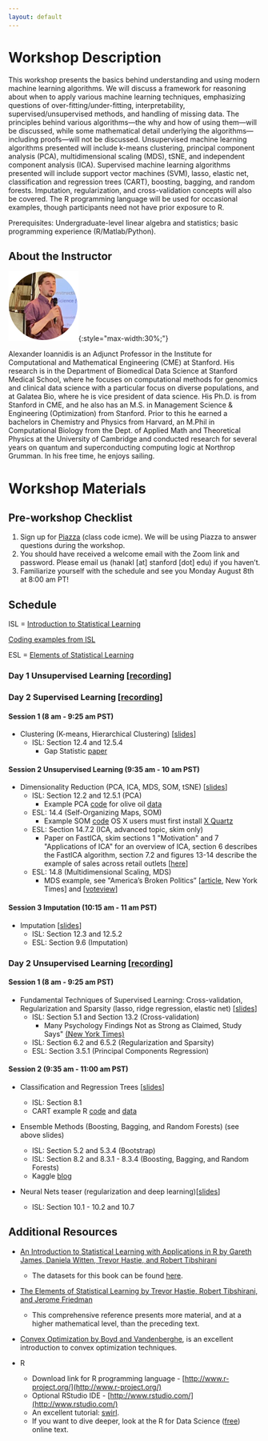 ```yaml
---
layout: default
---
```


# Workshop Description
This workshop presents the basics behind understanding and using modern machine learning algorithms. We will discuss a framework for reasoning about when to apply various machine learning techniques, emphasizing questions of over-fitting/under-fitting, interpretability, supervised/unsupervised methods, and handling of missing data. The principles behind various algorithms—the why and how of using them—will be discussed, while some mathematical detail underlying the algorithms—including proofs—will not be discussed. Unsupervised machine learning algorithms presented will include k-means clustering, principal component analysis (PCA), multidimensional scaling (MDS), tSNE, and independent component analysis (ICA). Supervised machine learning algorithms presented will include support vector machines (SVM), lasso, elastic net, classification and regression trees (CART), boosting, bagging, and random forests. Imputation, regularization, and cross-validation concepts will also be covered. The R programming language will be used for occasional examples, though participants need not have prior exposure to R.

Prerequisites: Undergraduate-level linear algebra and statistics; basic programming experience (R/Matlab/Python).

## About the Instructor
![Alexander Ioannidis](/assets/img/alex.png){:style="max-width:30%;"}

Alexander Ioannidis is an Adjunct Professor in the Institute for Computational and Mathematical Engineering (CME) at Stanford. His research is in the Department of Biomedical Data Science at Stanford Medical School, where he focuses on computational methods for genomics and clinical data science with a particular focus on diverse populations, and at Galatea Bio, where he is vice president of data science. His Ph.D. is from Stanford in CME, and he also has an M.S. in Management Science & Engineering (Optimization) from Stanford. Prior to this he earned a bachelors in Chemistry and Physics from Harvard, an M.Phil in Computational Biology from the Dept. of Applied Math and Theoretical Physics at the University of Cambridge and conducted research for several years on quantum and superconducting computing logic at Northrop Grumman. In his free time, he enjoys sailing.

# Workshop Materials

## Pre-workshop Checklist
1. Sign up for [Piazza](https://www.piazza.com/stanford/summer2022/icmeintrotoml/home) (class code icme). We will be using Piazza to answer questions during the workshop.
2. You should have received a welcome email with the Zoom link and password. Please email us (hanakl [at] stanford [dot] edu) if you haven’t.
3. Familiarize yourself with the schedule and see you Monday August 8th at 8:00 am PT!

## Schedule
ISL = [Introduction to Statistical Learning](https://www.dropbox.com/s/krvhmt7z8zxhl7f/ISLRv2_website.pdf?dl=0)

[Coding examples from ISL](https://www.statlearning.com/resources-second-edition)

ESL = [Elements of Statistical Learning](https://hastie.su.domains/ElemStatLearn/)
### Day 1 Unsupervised Learning [[recording](https://stanford.zoom.us/rec/share/9-JzruY9MMXdu9R3AzqUSWRPAnKrHq-Tg8e1Ga2t7Mt4wLSCmiS-TqbtstF-6MSz.JkstSD383jSJs0zn?startTime=1659970930000)]
### Day 2 Supervised Learning [[recording](https://stanford.zoom.us/rec/share/G8KwWDCz_Y2g-uAmieD1xwsJewthmYCzQryi3PYHcfqgd3yoUTKiwjS55A9KNNOu.Zuk20th2kDvr3nKc?startTime=1660056060000)]
#### Session 1 (8 am - 9:25 am PST)

- Clustering (K-means, Hierarchical Clustering) [[slides](https://drive.google.com/file/d/1qpU8PX3AIbNdgPrCMnuvhBk8NfSBbxr5/view?usp=sharing)]
  - ISL: Section 12.4 and 12.5.4
    -  Gap Statistic [paper](https://hastie.su.domains/Papers/gap.pdf)

#### Session 2 Unsupervised Learning (9:35 am - 10 am PST)

- Dimensionality Reduction (PCA, ICA, MDS, SOM, tSNE) [[slides](https://drive.google.com/file/d/1ZBDJLOTP-pFKReROLWr7NmURnKyisL59/view?usp=sharing)]
  - ISL: Section 12.2 and 12.5.1 (PCA)
    - Example PCA [code](https://drive.google.com/file/d/1yA-5HbcGnNutZjZyryFhBCZFj1falWdq/view?usp=sharing) for olive oil [data](https://drive.google.com/file/d/1O8VxEw71uXu1HuXnonj_FYidktv-9ZQM/view?usp=sharing)
  - ESL: 14.4 (Self-Organizing Maps, SOM)
    - Example SOM [code](https://drive.google.com/file/d/1VbIKAGp1iVBQAf4VhqRF8ew6hB0HyVw_/view?usp=sharing) OS X users must first install [X Quartz](https://www.xquartz.org/)
  - ESL: Section 14.7.2 (ICA, advanced topic, skim only)
    - Paper on FastICA, skim sections 1 "Motivation" and 7 "Applications of ICA" for an overview of ICA, section 6 describes the FastICA algorithm, section 7.2 and figures 13-14 describe the example of sales across retail outlets [[here](http://mlsp.cs.cmu.edu/courses/fall2012/lectures/ICA_Hyvarinen.pdf)]
  - ESL: 14.8 (Multidimensional Scaling, MDS)
    - MDS example, see "America’s Broken Politics”  [[article](https://www.nytimes.com/2014/11/06/opinion/nicholas-kristof-americas-political-dysfunction.html), New York Times] and [[voteview](https://legacy.voteview.com/political_polarization_2015.htm)]

#### Session 3 Imputation (10:15 am - 11 am PST)

- Imputation [[slides](https://drive.google.com/file/d/1Uq7LNWM3wmF1q-W_zBOX3SZDjQNtvQlr/view?usp=sharing)]
  - ISL: Section 12.3 and 12.5.2
  - ESL: Section 9.6 (Imputation)

### Day 2 Unsupervised Learning [[recording](https://stanford.zoom.us/rec/play/rUTb918sqmTz5pT8jkNTyirTYV46uBvgvJ_10lFjRPWeD1kPomwwYfwUIpHdjKO7mlgphcmLNmdiT029.osmXkhxkJrGNBOcZ?startTime=1660056060000&_x_zm_rtaid=7cs-p6r4TkGlQtlIrMLUTQ.1660082845826.60c4498b0f19b7ab366b6ca897e0793c&_x_zm_rhtaid=453)]

#### Session 1 (8 am - 9:25 am PST)

- Fundamental Techniques of Supervised Learning: Cross-validation, Regularization and Sparsity (lasso, ridge regression, elastic net) [[slides](https://drive.google.com/file/d/1Q4qTAr6PcHgA4J_ClYR_F1pW8ZNHxlLp/view?usp=sharing)]
  - ISL: Section 5.1 and Section 13.2 (Cross-validation)
    - Many Psychology Findings Not as Strong as Claimed, Study Says" [(New York Times)](https://www.nytimes.com/2015/08/28/science/many-social-science-findings-not-as-strong-as-claimed-study-says.html)
  - ISL: Section 6.2 and 6.5.2 (Regularization and Sparsity)
  - ESL: Section 3.5.1 (Principal Components Regression)

#### Session 2 (9:35 am - 11:00 am PST)  

- Classification and Regression Trees [[slides](https://drive.google.com/file/d/1nlXE3P8Qaak6KtpAAygNWl3RasR46kYF/view?usp=sharing)]
  - ISL: Section 8.1
  - CART example R [code](https://drive.google.com/file/d/0BzqeP3J9B8lZVDV0UjdzVFU4ZTQ/view?usp=sharing) and [data](https://drive.google.com/file/d/0BzqeP3J9B8lZMkdUOTVINUFnNVk/edit?usp=sharing)

- Ensemble Methods (Boosting, Bagging, and Random Forests) (see above slides)
  - ISL: Section 5.2 and 5.3.4 (Bootstrap)
  - ISL: Section 8.2 and 8.3.1 - 8.3.4 (Boosting, Bagging, and Random Forests)
  - Kaggle [blog](https://medium.com/kaggle-blog/profiling-top-kagglers-bestfitting-currently-1-in-the-world-58cc0e187b)

- Neural Nets teaser (regularization and deep learning)[[slides](https://drive.google.com/file/d/1u3rKfjaiVT2bVB31652A1og-Hg2F7fMd/view?usp=sharing)]
  - ISL: Section 10.1 - 10.2 and 10.7

## Additional Resources

- [An Introduction to Statistical Learning with Applications in R by Gareth James, Daniela Witten, Trevor Hastie, and Robert Tibshirani](https://www.dropbox.com/s/krvhmt7z8zxhl7f/ISLRv2_website.pdf?dl=0) 
  - The datasets for this book can be found [here](https://www.statlearning.com/resources-second-edition).

- [The Elements of Statistical Learning by Trevor Hastie, Robert Tibshirani, and Jerome Friedman](https://hastie.su.domains/ElemStatLearn/)  
  - This comprehensive reference presents more material, and at a higher mathematical level, than the preceding text. 

- [Convex Optimization by Boyd and Vandenberghe](https://stanford.edu/~boyd/cvxbook/), is an excellent introduction to convex optimization techniques.

- R
  - Download link for R programming language - [http://www.r-project.org/](http://www.r-project.org/)
  - Optional RStudio IDE - [http://www.rstudio.com/](http://www.rstudio.com/)
  - An excellent tutorial: [swirl](https://cran.r-project.org/web/packages/swirl/index.html).
  - If you want to dive deeper, look at the R for Data Science ([free](https://r4ds.had.co.nz/)) online text.



